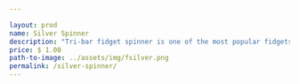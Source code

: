 ```yaml
---

layout: prod
name: Silver Spinner
description: "Tri-bar fidget spinner is one of the most popular fidgets on the web."
price: $ 1.00
path-to-image: ../assets/img/fsilver.png
permalink: /silver-spinner/
---
```

